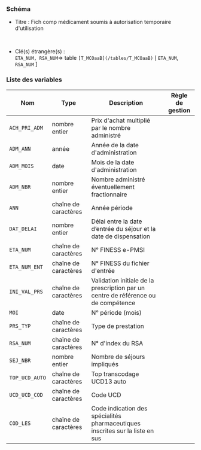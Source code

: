 ### Schéma


- Titre : Fich comp médicament soumis à autorisation temporaire d'utilisation
<br />



- Clé(s) étrangère(s) : <br />
`ETA_NUM, RSA_NUM`=> table `[T_MCOaaB](/tables/T_MCOaaB)` [ `ETA_NUM`, `RSA_NUM` ]<br />

 
### Liste des variables

Nom | Type | Description | Règle de gestion
-|-|-|-
`ACH_PRI_ADM`| nombre entier |Prix d'achat multiplié par le nombre administré||
`ADM_ANN`| année |Année de la date d'administration||
`ADM_MOIS`| date |Mois de la date d'administration||
`ADM_NBR`| nombre entier |Nombre administré éventuellement fractionnaire||
`ANN`| chaîne de caractères |Année période||
`DAT_DELAI`| nombre entier |Délai entre la date d’entrée du séjour et la date de dispensation||
`ETA_NUM`| chaîne de caractères |N° FINESS e-PMSI||
`ETA_NUM_ENT`| chaîne de caractères |N° FINESS du fichier d'entrée||
`INI_VAL_PRS`| chaîne de caractères |Validation initiale de la prescription par un centre de référence ou de compétence||
`MOI`| date |N° période (mois)||
`PRS_TYP`| chaîne de caractères |Type de prestation||
`RSA_NUM`| chaîne de caractères |N° d'index du RSA||
`SEJ_NBR`| nombre entier |Nombre de séjours impliqués||
`TOP_UCD_AUTO`| chaîne de caractères |Top transcodage UCD13 auto||
`UCD_UCD_COD`| chaîne de caractères |Code UCD||
`COD_LES`| chaîne de caractères |Code indication des spécialités pharmaceutiques inscrites sur la liste en sus||